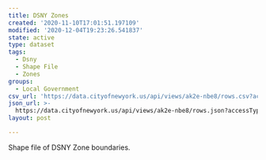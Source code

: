 ```yaml
---
title: DSNY Zones
created: '2020-11-10T17:01:51.197109'
modified: '2020-12-04T19:23:26.541837'
state: active
type: dataset
tags:
  - Dsny
  - Shape File
  - Zones
groups:
  - Local Government
csv_url: 'https://data.cityofnewyork.us/api/views/ak2e-nbe8/rows.csv?accessType=DOWNLOAD'
json_url: >-
  https://data.cityofnewyork.us/api/views/ak2e-nbe8/rows.json?accessType=DOWNLOAD
layout: post

---
```

Shape file of DSNY Zone boundaries.
